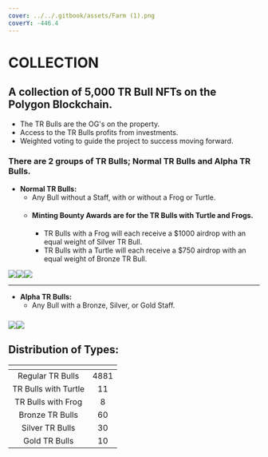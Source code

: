 ```yaml
---
cover: ../../.gitbook/assets/Farm (1).png
coverY: -446.4
---
```


# COLLECTION

## **A collection of 5,000 TR Bull NFTs on the Polygon Blockchain.**

* The TR Bulls are the OG's on the property.&#x20;
* Access to the TR Bulls profits from investments.
* Weighted voting to guide the project to success moving forward.&#x20;

### There are 2 groups of TR Bulls; Normal TR Bulls and Alpha TR Bulls.

* **Normal TR Bulls:**
  * Any Bull without a Staff, with or without a Frog or Turtle.&#x20;
  * #### Minting Bounty Awards are for the TR Bulls with Turtle and Frogs.&#x20;
    * TR Bulls with a Frog will each receive a $1000 airdrop with an equal weight of Silver TR Bull.&#x20;
    * TR Bulls with a Turtle will each receive a $750 airdrop with an equal weight of Bronze TR Bull.

<img src="../../.gitbook/assets/11.png" alt="" data-size="original">![](../../.gitbook/assets/50.png)![](../../.gitbook/assets/34.png)![](../../.gitbook/assets/33.png)

****

* **Alpha TR Bulls:**
  * Any Bull with a Bronze, Silver, or Gold Staff.&#x20;

### ![](<../../.gitbook/assets/50 (1).png>)![](../../.gitbook/assets/1.png)<img src="../../.gitbook/assets/12 (2).png" alt="" data-size="original">



## Distribution of Types:&#x20;

<table data-view="cards"><thead><tr><th align="center"></th><th align="center"></th></tr></thead><tbody><tr><td align="center">Regular TR Bulls </td><td align="center">4881</td></tr><tr><td align="center">TR Bulls with Turtle</td><td align="center">11</td></tr><tr><td align="center">TR Bulls with Frog</td><td align="center">8</td></tr><tr><td align="center">Bronze TR Bulls</td><td align="center">60</td></tr><tr><td align="center">Silver TR Bulls</td><td align="center">30</td></tr><tr><td align="center">Gold TR Bulls</td><td align="center">10</td></tr></tbody></table>



